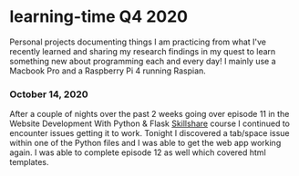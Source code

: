# learning-time Q4 2020
Personal projects documenting things I am practicing from what I've recently learned and sharing my research findings in my quest to learn something new about programming each and every day! I mainly use a Macbook Pro and a Raspberry Pi 4 running Raspian.


### October 14, 2020
After a couple of nights over the past 2 weeks going over episode 11 in the Website Development With Python & Flask [Skillshare](https://skl.sh/2HonVZs) course I continued to encounter issues getting it to work. Tonight I discovered a tab/space issue within one of the Python files and I was able to get the web app working again. I was able to complete episode 12 as well which covered html templates.